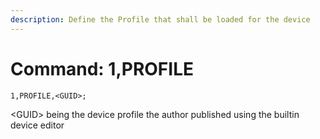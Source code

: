 ```yaml
---
description: Define the Profile that shall be loaded for the device
---
```


# Command: 1,PROFILE

`1,PROFILE,<GUID>;`

\<GUID> being the device profile the author published using the builtin device editor
